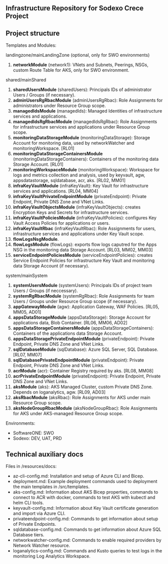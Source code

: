 Infrastructure Repository for Sodexo Crece Project
--------------------------------------------------

## Project structure

Templates and Modules:

landingzone/mainLandingZone (optional, only for SWO environments)

1. **networkModule** (network1): VNets and Subnets, Peerings, NSGs, custom Route Table for AKS, only for SWO environment.

shared/mainShared

1. **sharedUsersModule** (sharedUsers): Principals IDs of administrator Users / Groups (if necessary).
2. **adminUsersRgRbacModule** (adminUsersRgRbac): Role Assignments for administrators under Resource Group scope.
3. **managedIdsModule** (managedIds): Managed Identities of infrastructure services and applications.
4. **managedIdsRgRbacModule** (managedIdsRgRbac): Role Assignments for infrastructure services and applications under Resource Group scope.
5. **monitoringDataStorageModule** (monitoringDataStorage): Storage Account for monitoring data, used by networkWatcher and monitoringWorkspace. \[RL01\]
6. **monitoringDataStorageContainersModule** (monitoringDataStorageContainers): Containers of the monitoring data Storage Account. \[RL01\]
7. **monitoringWorkspaceModule** (monitoringWorkspace): Workspace for logs and metrics collection and analysis, used by keyvault, agw, appsdatastorage, sqldatabase, acr, aks. \[RL02, MM01\]
8. **infraKeyVaultModule** (infraKeyVault): Key Vault for infrastructure services and applications. \[RL04, MM04\]
9. **infraKeyVaultPrivateEndpointModule** (privateEndpoint): Private Endpoint, Private DNS Zone and VNet Links.
10. **infraKeyVaultObjectsModule** (infraKeyVaultObjects): creates Encryption Keys and Secrets for infrastructure services.
11. **infraKeyVaultPoliciesModule** (infraKeyVaultPolicies): configures Key Vault Access Policies for applications or users.
12. **infraKeyVaultRbac** (infraKeyVaultRbac): Role Assignments for users, infrastructure services and applications under Key Vault scope.
13. **flowLogsNsgModule**.
14. **flowLogsModule** (flowLogs): exports flow logs caputred for the Apps NSG in the monitoring data Storage Account. \[RL03, MM02, MM03\]
15. **serviceEndpointPoliciesModule** (serviceEndpointPolicies): creates Service Endpoint Policies for infrastructure Key Vault and monitoring data Storage Account (if necessary).

system/mainSystem

1. **systemUsersModule** (systemUsers): Principals IDs of project team Users / Groups (if neccessary).
2. **systemRgRbacModule** (systemRgRbac): Role Assignments for team Users / Groups under Resource Group scope (if necessary).
3. **appGatewayModule** (agw): Application Gateway, WAF Policies. \[RL05, MM05, AD01\]
4. **appsDataStorageModule** (appsDataStorage): Storage Account for applications data, Blob Container. [RL06, MM06, AD02\]
5. **appsDataStorageContainersModule** (appsDataStorageContainers): Containers of the applications data Storage Account.
6. **appsDataStoragePrivateEndpointModule** (privateEndpoint): Private Endpoint, Private DNS Zone and VNet Links.
7. **sqlDatabaseModule** (sqlDatabase): Azure SQL Server, SQL Database. \[RL07, MM07\]
8. **sqlDatabasePrivateEndpointModule** (privateEndpoint): Private Endpoint, Private DNS Zone and VNet Links.
9. **acrModule** (acr): Container Registry required by aks. \[RL08, MM08\]
10. **acrPrivateEndpointModule** (privateEndpoint): Private Endpoint, Private DNS Zone and VNet Links.
11. **aksModule** (aks): AKS Managed Cluster, custom Private DNS Zone. Depends on loganalytics, agw. \[RL09, AD03\]
12. **aksRbacModule** (aksRbac): Role Assignments for AKS under main Resource Group scope.
13. **aksNodeGroupRbacModule** (aksNodeGroupRbac): Role Assignments for AKS under AKS-managed Resource Group scope.

Environments:

* SoftwareONE: SWO
* Sodexo: DEV, UAT, PRD

## Technical auxiliary docs

Files in /resources/docs:

* az-cli-config.md: Installation and setup of Azure CLI and Bicep.
* deployment.md: Example deployment commands used to deployment the main templates in /src/templates.
* aks-config.md: Information about AKS Bicep properties, commands to connect to ACR with docker, commands to test AKS with kubectl and helm CLI tools.
* keyvault-config.md: Information about Key Vault certificate generation and import via Azure CLI.
* privateendpoint-config.md: Commands to get information about setup of Private Endpoints.
* sqldatabase-config.md: Commands to get information about Azure SQL Database tiers.
* networkwatcher-config.md: Commands to enable required providers by Network Watcher resource.
* loganalytics-config.md: Commands and Kusto queries to test logs in the monitoring Log Analytics Workspace.